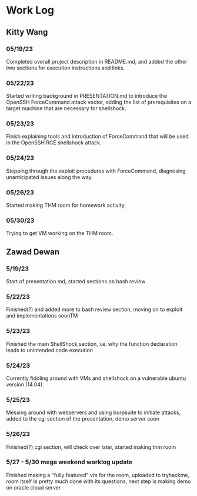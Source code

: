 # Work Log

## Kitty Wang

### 05/19/23

Completed overall project description in README.md, and added the other two sections for execution instructions and links.

### 05/22/23

Started writing background in PRESENTATION.md to introduce the OpenSSH ForceCommand attack vector, adding the list of prerequisites on a target machine that are necessary for shellshock.

### 05/23/23

Finish explaining tools and introduction of ForceCommand that will be used in the OpenSSH RCE shellshock attack.

### 05/24/23

Stepping through the exploit procedures with ForceCommand, diagnosing unanticipated issues along the way.

### 05/26/23

Started making THM room for homework activity.

### 05/30/23

Trying to get VM working on the THM room.


## Zawad Dewan

### 5/19/23

Start of presentation md, started sections on bash review

### 5/22/23

Finished(?) and added more to bash review section, moving on to exploit and implementations soonTM

### 5/23/23

Finished the main ShellShock section, i.e. why the function declaration leads to unintended code execution

### 5/24/23

Currently fiddling around with VMs and shellshock on a vulnerable ubuntu version (14.04).

### 5/25/23

Messing around with webservers and using burpsuite to initiate attacks, added to the cgi section of the presentation, demo server soon

### 5/26/23

Finished(?) cgi section, will check over later, started making thm room

### 5/27 - 5/30 mega weekend worklog update

Finished making a "fully featured" vm for the room, uploaded to tryhackme, room itself is pretty much done with its questions, next step is making demo on oracle cloud server